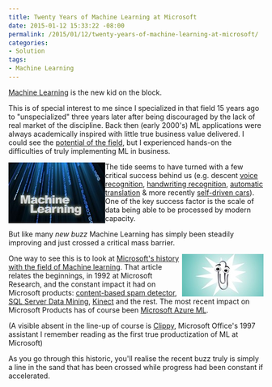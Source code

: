 ```yaml
---
title: Twenty Years of Machine Learning at Microsoft
date: 2015-01-12 15:33:22 -08:00
permalink: /2015/01/12/twenty-years-of-machine-learning-at-microsoft/
categories:
- Solution
tags:
- Machine Learning
---
```

<p><a href="http://en.wikipedia.org/wiki/Machine_learning">Machine Learning</a> is the new kid on the block.
</p><p>This is of special interest to me since I specialized in that field 15 years ago to "unspecialized" three years later after being discouraged by the lack of real market of the discipline.  Back then (early 2000's) ML applications were always academically inspired with little true business value delivered.  I could see the <a href="http://en.wikipedia.org/wiki/Bioinformatics">potential of the field</a>, but I experienced hands-on the difficulties of truly implementing ML in business.
</p><p><img align="left" src="/assets/posts/2015/1/twenty-years-of-machine-learning-at-microsoft/011215_0459_twentyyears1.jpg" alt="" /> The tide seems to have turned with a few critical success behind us (e.g. descent <a href="http://en.wikipedia.org/wiki/Speech_recognition">voice recognition</a>, <a href="http://en.wikipedia.org/wiki/Handwriting_recognition">handwriting recognition</a>, <a href="http://en.wikipedia.org/wiki/Machine_translation">automatic translation</a> &amp; more recently <a href="http://en.wikipedia.org/wiki/Autonomous_car">self-driven cars</a>).  One of the key success factor is the scale of data being able to be processed by modern capacity.
</p><p>But like many <em>new buzz</em> Machine Learning has simply been steadily improving and just crossed a critical mass barrier.
</p><p><img align="right" src="/assets/posts/2015/1/twenty-years-of-machine-learning-at-microsoft/011215_0459_twentyyears2.jpg" alt="" /> One way to see this is to look at <a href="http://blogs.technet.com/b/machinelearning/archive/2014/07/08/twenty-years-of-machine-learning-at-microsoft.aspx">Microsoft's history with the field of Machine learning</a>.  That article relates the beginnings, in 1992 at Microsoft Research, and the constant impact it had on Microsoft products:  <a href="http://web.archive.org/web/19990117023411/http:/www.forbes.com/forbes/98/0921/6206254a.htm">content-based spam detector</a>, <a href="http://www.sqlserverdatamining.com/">SQL Server Data Mining</a>, <a href="http://research.microsoft.com/en-us/projects/vrkinect/default.aspx?WT.mc_id=Blog_MachLearn_General_DI">Kinect</a> and the rest.  The most recent impact on Microsoft Products has of course been <a href="http://azure.microsoft.com/en-us/campaigns/machine-learning">Microsoft Azure ML</a>.
</p><p>(A visible absent in the line-up of course is <a href="http://en.wikipedia.org/wiki/Office_Assistant">Clippy</a>, Microsoft Office's 1997 assistant I remember reading as the first true productization of ML at Microsoft)
</p><p>As you go through this historic, you'll realise the recent buzz truly is simply a line in the sand that has been crossed while progress had been constant if accelerated.
</p>